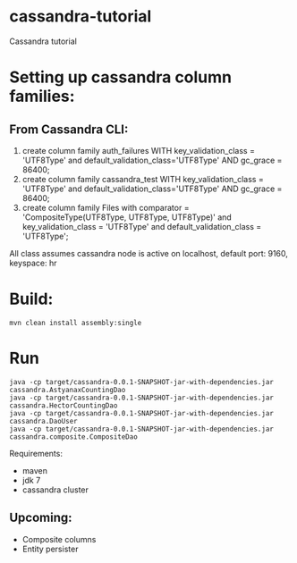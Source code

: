 cassandra-tutorial
==================

Cassandra tutorial

Setting up cassandra column families:
=====================================

From Cassandra CLI:
-------------------

1. create column family auth_failures WITH key_validation_class = 'UTF8Type' and default_validation_class='UTF8Type' AND gc_grace = 86400;
2. create column family cassandra_test WITH key_validation_class = 'UTF8Type' and default_validation_class='UTF8Type' AND gc_grace = 86400;
3. create column family Files with comparator = 'CompositeType(UTF8Type, UTF8Type, UTF8Type)' and key_validation_class = 'UTF8Type' and default_validation_class = 'UTF8Type';

All class assumes cassandra node is active on localhost, default port: 9160, keyspace: hr

Build:
======
    mvn clean install assembly:single

Run
===

    java -cp target/cassandra-0.0.1-SNAPSHOT-jar-with-dependencies.jar cassandra.AstyanaxCountingDao
    java -cp target/cassandra-0.0.1-SNAPSHOT-jar-with-dependencies.jar cassandra.HectorCountingDao
    java -cp target/cassandra-0.0.1-SNAPSHOT-jar-with-dependencies.jar cassandra.DaoUser
    java -cp target/cassandra-0.0.1-SNAPSHOT-jar-with-dependencies.jar cassandra.composite.CompositeDao


Requirements:

- maven
- jdk 7
- cassandra cluster


Upcoming:
---------

- Composite columns
- Entity persister